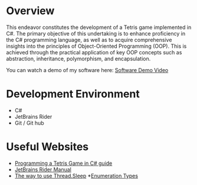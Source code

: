 # Overview

This endeavor constitutes the development of a Tetris game implemented in C#. The primary objective of this undertaking is to enhance proficiency in the C# programming language, as well as to acquire comprehensive insights into the principles of Object-Oriented Programming (OOP). This is achieved through the practical application of key OOP concepts such as abstraction, inheritance, polymorphism, and encapsulation.

You can watch a demo of my software here:
[Software Demo Video](https://youtu.be/ZFOFwp5g7Yw)

# Development Environment

* C#
* JetBrains Rider
* Git / Git hub

# Useful Websites

* [Programming a Tetris Game in C# guide](https://www.youtube.com/watch?v=jcUctrLC-7M)
* [JetBrains Rider Manual](https://www.jetbrains.com/help/rider/Introduction.html)
* [The way to use Thread.Sleep](https://learn.microsoft.com/en-us/dotnet/api/system.threading.thread.sleep?view=net-8.0)
*[Enumeration Types](https://learn.microsoft.com/en-us/dotnet/csharp/language-reference/builtin-types/enum)
